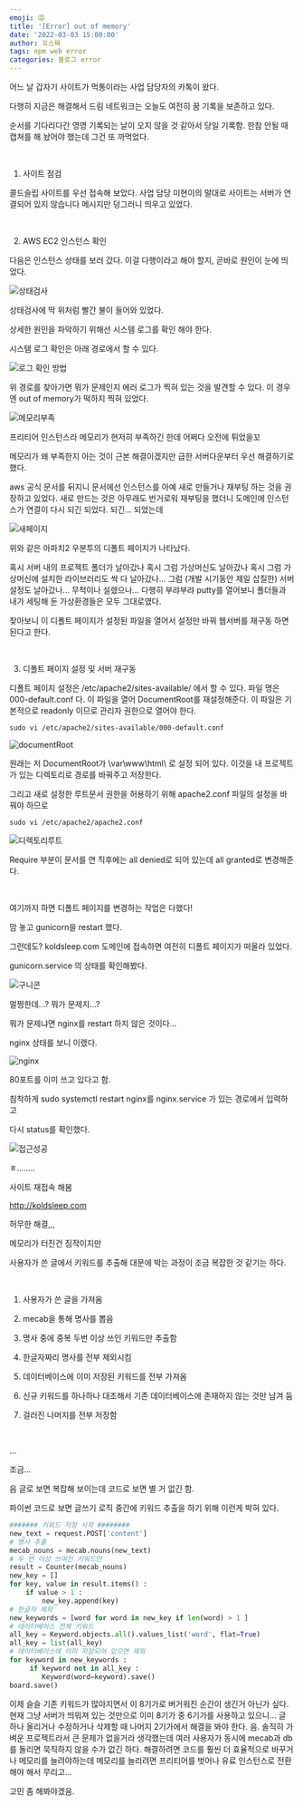 ```yaml
---
emoji: 😡
title: '[Error] out of memory'
date: '2022-03-03 15:00:00'
author: 꼬스쨔
tags: npm web error
categories: 블로그 error
---
```


어느 날 갑자기 사이트가 먹통이라는 사업 담당자의 카톡이 왔다.

다행히 지금은 해결해서 드림 네트워크는 오늘도 여전히 꿈 기록을 보존하고 있다.

순서를 기다리다간 영영 기록되는 날이 오지 않을 것 같아서 당일 기록함. 한참 안될 때 캡쳐를 해 놨어야 했는데 그건 또 까먹었다.

​

1. 사이트 점검

콜드슬립 사이트를 우선 접속해 보았다. 사업 담당 미현이의 말대로 사이트는 서버가 연결되어 있지 않습니다 메시지만 덩그러니 띄우고 있었다.

​

2. AWS EC2 인스턴스 확인

다음은 인스턴스 상태를 보러 갔다. 이걸 다행이라고 해야 할지, 곧바로 원인이 눈에 띄었다.

![상태검사](./statusCheck.png)

상태검사에 딱 위처럼 빨간 불이 들어와 있었다.

상세한 원인을 파악하기 위해선 시스템 로그를 확인 해야 한다.

시스템 로그 확인은 아래 경로에서 할 수 있다.

![로그 확인 방법](./Howtocheck.png)

위 경로를 찾아가면 뭐가 문제인지 에러 로그가 찍혀 있는 것을 발견할 수 있다.
이 경우엔 out of memory가 떡하지 찍혀 있었다.

![메모리부족](./errorLog.png)

프리티어 인스턴스라 메모리가 현저히 부족하긴 한데 어쩌다 오전에 튀었을꼬

메모리가 왜 부족한지 아는 것이 근본 해결이겠지만 급한 서버다운부터 우선 해결하기로 했다.

aws 공식 문서를 뒤지니 문서에선 인스턴스를 아예 새로 만들거나 재부팅 하는 것을 권장하고 있었다. 새로 만드는 것은 아무래도 번거로워 재부팅을 했더니 도메인에 인스턴스가 연결이 다시 되긴 되었다. 되긴... 되었는데

![새페이지](./newIndex.png)

위와 같은 아파치2 우분투의 디폴트 페이지가 나타났다.

혹시 서버 내의 프로젝트 폴더가 날아갔나 혹시 그럼 가상머신도 날아갔나 혹시 그럼 가상머신에 설치한 라이브러리도 싹 다 날아갔나... 그럼 (개발 시기동안 제일 삽질한) 서버 설정도 날아갔나... 무척이나 설렜으나... 다행히 부랴부랴 putty를 열어보니 폴더들과 내가 세팅해 둔 가상환경들은 모두 그대로였다.

찾아보니 이 디폴트 페이지가 설정된 파일을 열어서 설정만 바꿔 웹서버를 재구동 하면 된다고 한다.

​

3. 디폴트 페이지 설정 및 서버 재구동

디폴트 페이지 설정은 /etc/apache2/sites-available/ 에서 할 수 있다. 파일 명은 000-default.conf 다. 이 파일을 열어 DocumentRoot를 재설정해준다. 이 파일은 기본적으로 readonly 이므로 관리자 권한으로 열어야 한다.

```console
sudo vi /etc/apache2/sites-available/000-default.conf
```

![documentRoot](./conf.png)

원래는 저 DocumentRoot가 \var\www\html\ 로 설정 되어 있다. 이것을 내 프로젝트가 있는 디렉토리로 경로를 바꿔주고 저장한다.

그리고 새로 설정한 루트문서 권한을 허용하기 위해 apache2.conf 파일의 설정을 바꿔야 하므로

```console
sudo vi /etc/apache2/apache2.conf
```

![디렉토리루트](./directory.png)

Require 부분이 문서를 연 직후에는 all denied로 되어 있는데 all granted로 변경해준다.

​

여기까지 하면 디폴트 페이지를 변경하는 작업은 다했다!

맘 놓고 gunicorn을 restart 했다.

그런데도? koldsleep.com 도메인에 접속하면 여전히 디폴트 페이지가 떠올라 있었다.

gunicorn.service 의 상태를 확인해봤다.

![구니콘](./gunicorn.png)

멀쩡한데...? 뭐가 문제지...?

뭐가 문제냐면 nginx를 restart 하지 않은 것이다...

nginx 상태를 보니 이랬다.

![nginx](./nginx.png)

80포트를 이미 쓰고 있다고 함.

침착하게 sudo systemctl restart nginx를 nginx.service 가 있는 경로에서 입력하고

다시 status를 확인했다.

![접근성공](./activeRunning.png)

ㅎ........

사이트 재접속 해봄

http://koldsleep.com

허무한 해결,,,

메모리가 터진건 짐작이지만

사용자가 쓴 글에서 키워드를 추출해 대문에 박는 과정이 조금 복잡한 것 같기는 하다.

​

1. 사용자가 쓴 글을 가져옴

2. mecab을 통해 명사를 뽑음

3. 명사 중에 중복 두번 이상 쓰인 키워드만 추출함

4. 한글자짜리 명사를 전부 제외시킴

5. 데이터베이스에 이미 저장된 키워드를 전부 가져옴

6. 신규 키워드를 하나하나 대조해서 기존 데이터베이스에 존재하지 않는 것만 남겨 둠

7. 걸러진 나머지를 전부 저장함

​

...

조금...

음 글로 보면 복잡해 보이는데 코드로 보면 별 거 없긴 함.

파이썬 코드로 보면 글쓰기 로직 중간에 키워드 추출을 하기 위해 이런게 박혀 있다.

```python
####### 키워드 저장 시작 ########
new_text = request.POST['content']
# 명사 추출
mecab_nouns = mecab.nouns(new_text)
# 두 번 이상 쓰여진 키워드만
result = Counter(mecab_nouns)
new_key = []
for key, value in result.items() :
    if value > 1 :
        new_key.append(key)
# 한글자 제외
new_keywords = [word for word in new_key if len(word) > 1 ]
# 데이터베이스 전체 키워드
all_key = Keyword.objects.all().values_list('word', flat=True)
all_key = list(all_key)
# 데이터베이스에 이미 저장되어 있으면 제외
for keyword in new_keywords :
     if keyword not in all_key :
        Keyword(word=keyword).save()
board.save()
```

이제 슬슬 기존 키워드가 많아지면서 이 8기가로 버거워진 순간이 생긴거 아닌가 싶다. 현재 그냥 서버가 띄워져 있는 것만으로 이미 8기가 중 6기가를 사용하고 있으니... 글 하나 올리거나 수정하거나 삭제할 때 나머지 2기가에서 해결을 봐야 한다. 음. 솔직히 가벼운 프로젝트라서 큰 문제가 없을거라 생각했는데 여러 사용자가 동시에 mecab과 db를 돌리면 묵직하지 않을 수가 없긴 하다. 해결하려면 코드를 훨씬 더 효율적으로 바꾸거나 메모리를 늘려야하는데 메모리를 늘리려면 프리티어를 벗어나 유료 인스턴스로 전환해야 해서 무리고...

고민 좀 해봐야겠음.
